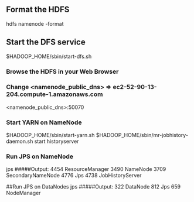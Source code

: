 ## Format the HDFS
hdfs namenode -format

## Start the DFS service
$HADOOP_HOME/sbin/start-dfs.sh

### Browse the HDFS in your Web Browser
### Change <namenode_public_dns> => ec2-52-90-13-204.compute-1.amazonaws.com
<namenode_public_dns>:50070

### Start YARN on NameNode
$HADOOP_HOME/sbin/start-yarn.sh
$HADOOP_HOME/sbin/mr-jobhistory-daemon.sh start historyserver


### Run JPS on NameNode
jps
#####Output:
	4454 ResourceManager
 	3490 NameNode
	3709 SecondaryNameNode
	4776 Jps
	4738 JobHistoryServer


##Run JPS on DataNodes
jps
#####Output:
	322 DataNode
	812 Jps
	659 NodeManager
